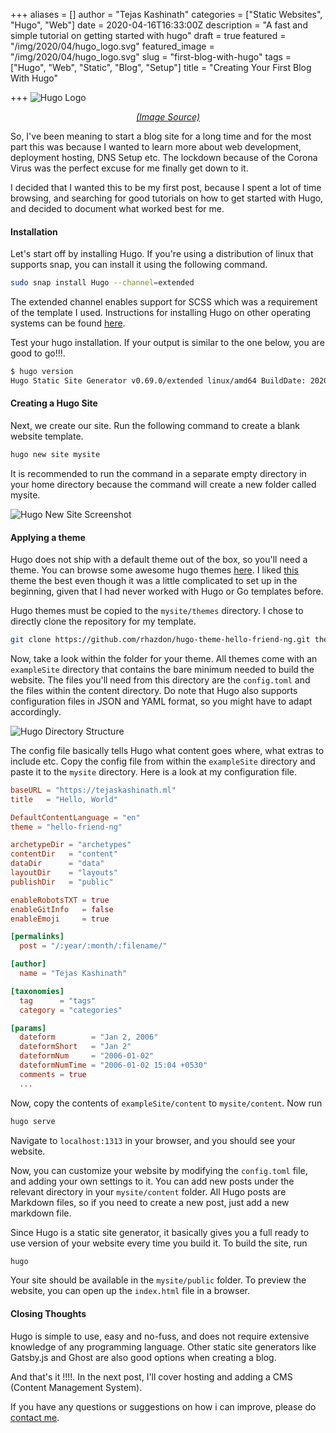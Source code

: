 +++
aliases = []
author = "Tejas Kashinath"
categories = ["Static Websites", "Hugo", "Web"]
date = 2020-04-16T16:33:00Z
description = "A fast and simple tutorial on getting started with hugo"
draft = true
featured = "/img/2020/04/hugo_logo.svg"
featured_image = "/img/2020/04/hugo_logo.svg"
slug = "first-blog-with-hugo"
tags = ["Hugo", "Web", "Static", "Blog", "Setup"]
title = "Creating Your First Blog With Hugo"

+++
![Hugo Logo](/img/2020/04/hugo_logo.svg)
<center><em><a href="https://gohugo.io/">(Image Source)</a></em></center>

So, I've been meaning to start a blog site for a long time and for the most part this was because I wanted to learn more about web development, deployment hosting, DNS Setup etc. The lockdown because of the Corona Virus was the perfect excuse for me finally get down to it.

I decided that I wanted this to be my first post, because I spent a lot of time browsing, and searching for good tutorials on how to get started with Hugo, and decided to document what worked best for me. 

#### Installation

Let's start off by installing Hugo. If you're using a distribution of linux that supports snap, you can install it using the following command. 

```bash
sudo snap install Hugo --channel=extended
```

The extended channel enables support for SCSS which was a requirement of the template I used. Instructions for installing Hugo on other operating systems can be found [here](https://gohugo.io/getting-started/installing/).

Test your hugo installation. If your output is similar to the one below, you are good to go!!!. 

```bash
$ hugo version
Hugo Static Site Generator v0.69.0/extended linux/amd64 BuildDate: 2020-04-10T12:13:21Z    
```

#### Creating a Hugo Site

Next, we create our site. Run the following command to create a blank website template. 

```bash
hugo new site mysite
```

It is recommended to run the command in a separate empty directory in your home directory because the command will create a new folder called mysite. 

![Hugo New Site Screenshot](/img/2020/04/hugo__screen1.jpg)

#### Applying a theme

Hugo does not ship with a default theme out of the box, so you'll need a theme. You can browse some awesome hugo themes [here](https://themes.gohugo.io "Hugo Themes"). I liked [this](https://themes.gohugo.io/hugo-theme-hello-friend-ng/ "hello-friend-ng") theme the best even though it was a little complicated to set up in the beginning, given that I had never worked with Hugo or Go templates before. 

Hugo themes must be copied to the ```mysite/themes``` directory. I chose to directly clone the repository for my template. 

```bash
git clone https://github.com/rhazdon/hugo-theme-hello-friend-ng.git themes/hello-friend-ng
```

Now, take a look within the folder for your theme. All themes come with an ```exampleSite``` directory that contains the bare minimum needed to build the website. The files you'll need from this directory are the ```config.toml``` and the files within the content directory. Do note that Hugo also supports configuration files in JSON and YAML format, so you might have to adapt accordingly.

![Hugo Directory Structure](/img/2020/04/hugo_directory.jpg)

The config file basically tells Hugo what content goes where, what extras to include etc. Copy the config file from within the ```exampleSite``` directory and paste it to the ```mysite``` directory. Here is a look at my configuration file.

```toml
baseURL = "https://tejaskashinath.ml"
title   = "Hello, World"

DefaultContentLanguage = "en"
theme = "hello-friend-ng"

archetypeDir = "archetypes"
contentDir   = "content"
dataDir      = "data"
layoutDir    = "layouts"
publishDir   = "public"

enableRobotsTXT = true
enableGitInfo   = false
enableEmoji     = true

[permalinks]
  post = "/:year/:month/:filename/"

[author]
  name = "Tejas Kashinath"

[taxonomies]
  tag      = "tags"
  category = "categories"

[params]
  dateform        = "Jan 2, 2006"
  dateformShort   = "Jan 2"
  dateformNum     = "2006-01-02"
  dateformNumTime = "2006-01-02 15:04 +0530"
  comments = true
  ...
```

Now, copy the contents of ```exampleSite/content``` to ```mysite/content```.  Now run

```bash
hugo serve
```

Navigate to `localhost:1313` in your browser, and you should see your website.

Now, you can customize your website by modifying the `config.toml` file, and adding your own settings to it.  You can add new posts under the relevant directory in your `mysite/content` folder. All Hugo posts are Markdown files, so if you need to create a new post, just add a new markdown file. 

Since Hugo is a static site generator, it basically gives you a full ready to use version of your website every time you build it. To build the site, run

```bash
hugo
```

Your site should be available in the `mysite/public` folder. To preview the website, you can open up the `index.html` file in a browser.

#### Closing Thoughts

Hugo is simple to use, easy and no-fuss, and does not require extensive knowledge of any programming language. Other static site generators like Gatsby.js and Ghost are also good options when creating a blog.  

And that's it !!!!.  In the next post, I'll cover hosting and adding a CMS (Content Management System). 

 If you have any questions or suggestions on how i can improve, please do [contact me](/contact).